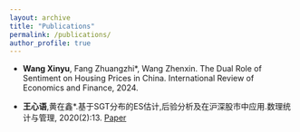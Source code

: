 ```yaml
---
layout: archive
title: "Publications"
permalink: /publications/
author_profile: true
---
```


* **Wang Xinyu**, Fang Zhuangzhi*, Wang Zhenxin. The Dual Role of Sentiment on Housing Prices in China. International Review of Economics and Finance, 2024.

* **王心语**,黄在鑫*.基于SGT分布的ES估计,后验分析及在沪深股市中应用.数理统计与管理, 2020(2):13. [Paper](../assets/Paper1.pdf)
